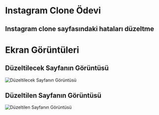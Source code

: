 # Instagram Clone Ödevi
## Instagram clone sayfasındaki hataları düzeltme

# Ekran Görüntüleri

## Düzeltilecek Sayfanın Görüntüsü
![Düzeltilecek Sayfanın Görüntüsü](https://i.hizliresim.com/swi5d4c.png)

## Düzeltilen Sayfanın Görüntüsü
![Düzeltilen Sayfanın Görüntüsü](https://i.hizliresim.com/lpqiu4r.png)

